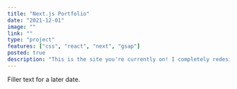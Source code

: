 ```yaml
---
title: "Next.js Portfolio"
date: "2021-12-01"
image: ""
link: ""
type: "project"
features: ["css", "react", "next", "gsap"]
posted: true
description: "This is the site you're currently on! I completely redesigned my portfolio, and have built it using the Next.js framework. It features a portfolio and blog, both dynamically generated from markdown files. The visuals have been given a darker, more modern appearance, and I have made full use of GSAP for the animations."
---
```


Filler text for a later date.
